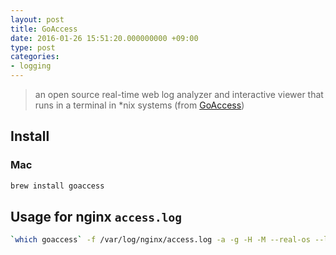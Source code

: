 ```yaml
---
layout: post
title: GoAccess
date: 2016-01-26 15:51:20.000000000 +09:00
type: post
categories:
- logging
---
```


> an open source real-time web log analyzer and interactive viewer that runs in a terminal in \*nix systems (from [GoAccess](http://goaccess.io/))

## Install

### Mac
```sh
brew install goaccess
```

## Usage for nginx `access.log`
```sh
`which goaccess` -f /var/log/nginx/access.log -a -g -H -M --real-os --log-format='%h %^[%d:%t %^] "%r" %s %b "%R" "%u"' --date-format="%d/%b/%Y" --time-format='%H:%M:%S' > report.html
```
